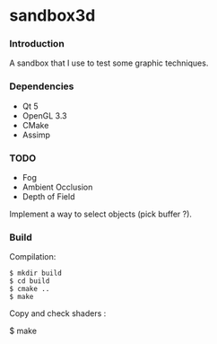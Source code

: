 sandbox3d
=========

### Introduction

A sandbox that I use to test some graphic techniques.

### Dependencies

- Qt 5
- OpenGL 3.3
- CMake
- Assimp

### TODO

- Fog
- Ambient Occlusion
- Depth of Field

Implement a way to select objects (pick buffer ?).

### Build

Compilation:
```
$ mkdir build
$ cd build
$ cmake ..
$ make
```
Copy and check shaders :

$ make
